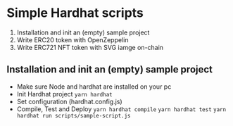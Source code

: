 # Simple Hardhat scripts

 1. Installation and init an (empty) sample project
 2. Write ERC20 token with OpenZeppelin
 3. Write ERC721 NFT token with SVG iamge on-chain

 
 ## Installation and init an (empty) sample project
   - Make sure Node and hardhat are installed on your pc
   - Init Hardhat project
     ``` yarn hardhat ```
   - Set configuration (hardhat.config.js)
   - Compile, Test and Deploy
     ``` yarn hardhat compile ```
     ``` yarn hardhat test ```
     ``` yarn hardhat run scripts/sample-script.js ```
    